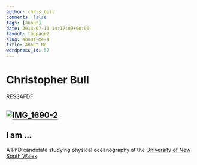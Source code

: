 ```yaml
---
author: chris_bull
comments: false
tags: [about]
date: 2013-07-11 14:17:09+00:00
layout: tagpage2
slug: about-me-4
title: About Me
wordpress_id: 57
---
```


# Christopher Bull

RESSAFDF


## [![IMG_1690-2](http://christopherbull.com.au/blog/wp-content/uploads/2013/07/IMG_1690-2-300x200.jpg)](http://christopherbull.com.au/blog/wp-content/uploads/2013/07/IMG_1690-2.jpg)




## I am ...


A PhD candidate studying physical oceanography at the [University of New South Wales](http://www.unsw.edu.au).


